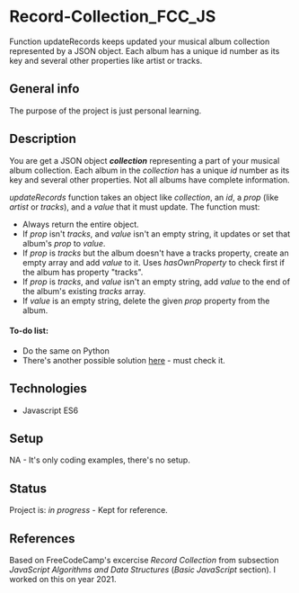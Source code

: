 # Record-Collection_FCC_JS
Function  updateRecords keeps updated your musical album collection represented by a JSON object. Each album has a unique id number as its key and several other properties like artist or tracks.

## General info
The purpose of the project is just personal learning.  

## Description
You are get a JSON object **_collection_** representing a part of your musical album collection. Each album in the _collection_ has a unique _id_ number as its key and several other properties. Not all albums have complete information.

 _updateRecords_ function takes an object like _collection_, an _id_, a _prop_ (like _artist_ or _tracks_), and a _value_ that it must update. The function must:

* Always return the entire object.
* If _prop_ isn't _tracks_, and _value_ isn't an empty string, it updates or set that album's _prop_ to _value_.
* If _prop_ is _tracks_ but the album doesn't have a tracks property, create an empty array and add _value_ to it. Uses _hasOwnProperty_ to check first if the album has property "tracks".
* If _prop_ is _tracks_, and _value_ isn't an empty string, add _value_ to the end of the album's existing _tracks_ array.
* If _value_ is an empty string, delete the given _prop_ property from the album.

#### To-do list:
* Do the same on Python
* There's another possible solution [here](https://forum.freecodecamp.org/t/freecodecamp-challenge-guide-record-collection/18261) - must check it.

## Technologies
* Javascript ES6
 
## Setup
NA - It's only coding examples, there's no setup.

## Status
Project is: _in progress_ - Kept for reference.

## References
Based on FreeCodeCamp's excercise _Record Collection_ from subsection _JavaScript Algorithms and Data Structures_ (_Basic JavaScript_ section). I worked on this on year 2021.

